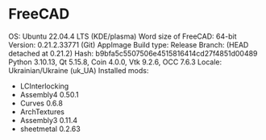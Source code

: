 # FreeCAD

OS: Ubuntu 22.04.4 LTS (KDE/plasma)
Word size of FreeCAD: 64-bit
Version: 0.21.2.33771 (Git) AppImage
Build type: Release
Branch: (HEAD detached at 0.21.2)
Hash: b9bfa5c5507506e4515816414cd27f4851d00489
Python 3.10.13, Qt 5.15.8, Coin 4.0.0, Vtk 9.2.6, OCC 7.6.3
Locale: Ukrainian/Ukraine (uk_UA)
Installed mods: 
  * LCInterlocking
  * Assembly4 0.50.1
  * Curves 0.6.8
  * ArchTextures
  * Assembly3 0.11.4
  * sheetmetal 0.2.63

